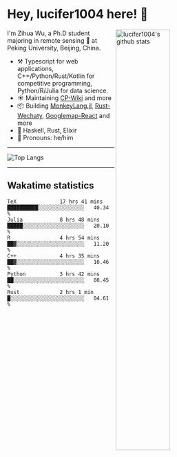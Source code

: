 # Hey, lucifer1004 here! :wave:

<img width="50%" align="right" alt="lucifer1004's github stats" src="https://github-readme-stats.vercel.app/api?username=lucifer1004&show_icons=true">

I'm Zihua Wu, a Ph.D student majoring in remote sensing :satellite: at Peking University, Beijing, China.

- :hammer_and_pick: Typescript for web applications, C++/Python/Rust/Kotlin for competitive programming, Python/R/Julia for data science.
- :sunny: Maintaining [CP-Wiki](https://cp-wiki.vercel.app) and more 
- :package: Building [MonkeyLang.jl](https://github.com/lucifer1004/MonkeyLang.jl), [Rust-Wechaty](https://github.com/wechaty/rust-wechaty), [Googlemap-React](https://github.com/googlemap-react/googlemap-react) and more
- :seedling: Haskell, Rust, Elixir
- :man: Pronouns: he/him

---

![Top Langs](https://github-readme-stats.vercel.app/api/top-langs/?username=lucifer1004&layout=compact)

---

## Wakatime statistics

<!--START_SECTION:waka-->

```text
TeX              17 hrs 41 mins  ██████████░░░░░░░░░░░░░░░   40.34 %
Julia            8 hrs 48 mins   █████░░░░░░░░░░░░░░░░░░░░   20.10 %
R                4 hrs 54 mins   ██▓░░░░░░░░░░░░░░░░░░░░░░   11.20 %
C++              4 hrs 35 mins   ██▓░░░░░░░░░░░░░░░░░░░░░░   10.46 %
Python           3 hrs 42 mins   ██░░░░░░░░░░░░░░░░░░░░░░░   08.45 %
Rust             2 hrs 1 min     █░░░░░░░░░░░░░░░░░░░░░░░░   04.61 %
```

<!--END_SECTION:waka-->
